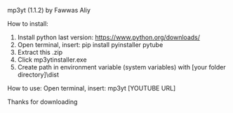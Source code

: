 mp3yt (1.1.2) by Fawwas Aliy

How to install:
1. Install python last version: https://www.python.org/downloads/
2. Open terminal, insert: pip install pyinstaller pytube
3. Extract this .zip
4. Click mp3ytinstaller.exe
5. Create path in environment variable (system variables) with [your folder directory]\dist

How to use:
Open terminal, insert: mp3yt [YOUTUBE URL]

Thanks for downloading